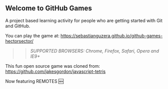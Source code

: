 ## Welcome to GitHub Games

A project based learning activity for people who are getting started with Git and GitHub.

You can play the game at: https://sebastianguzera.github.io/github-games-hectorsector/

>> _*SUPPORTED BROWSERS*: Chrome, Firefox, Safari, Opera and IE9+_

This fun open source game was cloned from: https://github.com/jakesgordon/javascript-tetris

Now featuring REMOTES :new:
